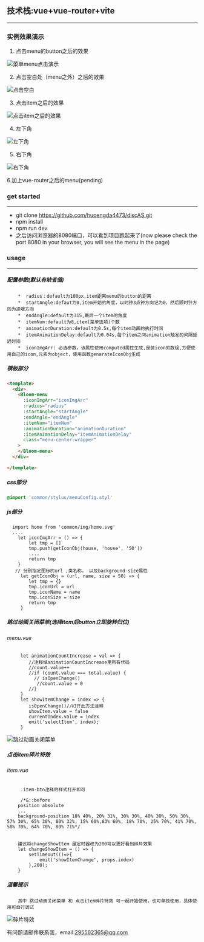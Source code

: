 
## 技术栈:vue+vue-router+vite

----

### 实例效果演示

1. 点击menu的button之后的效果

![菜单menu点击演示](./doc/img/pic_1.gif)

2. 点击空白处（menu之外）之后的效果

![点击空白](./doc/img/pic_2.gif)

3. 点击item之后的效果

![点击item之后的效果](./doc/img/pic_3.gif)

4. 左下角

![左下角](./doc/img/pic_4.gif)

5. 右下角

![右下角](./doc/img/pic_5.gif)

6.加上vue-router之后的menu(pending)

### get started
----
* 	git clone https://github.com/hupengda4473/discAS.git
*  npm install
*  npm run dev
*  之后访问浏览器的8080端口，可以看到项目跑起来了(now please check the port 8080 in your browser, you will see the menu in the page)

### usage
-----

##### 配置参数(默认有缺省值)
		*  radius：default为100px,item距离menu的button的距离
		*  startAngle:defaut为0,item开始的角度，以时钟3点钟方向记为0，然后顺时针方向为递增方向
		*  endAngle:default为315,最后一个item的角度
		*  itemNum:default为8,item(菜单选项)个数
		*  animationDuration:default为0.5s,每个item动画的执行时间
		*  itemAnimationDelay:default为0.04s,每个item之间animation触发的间隔延迟时间
		*  iconImgArr: 必选参数，该属性使用computed属性生成,是装icon的数组,方便使用自己的icon,元素为object，使用函数genarateIconObj生成

##### 模板部分
```html
<template>
  <div>
    <Bloom-menu
      :iconImgArr="iconImgArr"
      :radius="radius"
      :startAngle="startAngle"
      :endAngle="endAngle"
      :itemNum="itemNum"
      :animationDuration="animationDuration"
      :itemAnimationDelay="itemAnimationDelay"
      class="menu-center-wrapper"
    >
    </Bloom-menu>
  </div>

</template>
```
##### css部分
```css
@import 'common/stylus/menuConfig.styl'
```

##### js部分
	  import home from 'common/img/home.svg'
	  ....
        let iconImgArr = () => {
            let tmp = []
            tmp.push(getIconObj(house, 'house', '50'))
            ....
            return tmp
        }
       // 分别指定图标的url ,类名称， 以及background-size属性
         let getIconObj = (url, name, size = 50) => {
            let tmp = {}
            tmp.iconUrl = url
            tmp.iconName = name
            tmp.iconSize = size
            return tmp
         }


##### 跳过动画关闭菜单(选择item后button立即旋转归位)
###### menu.vue
         let animationCountIncrease = val => {
            //注释掉animationCountIncrease里所有代码
            //count.value++
            //if (count.value === total.value) {
              // isOpenChange()
               //count.value = 0
            //}
         }
         let showItemChange = index => {
            isOpenChange()//打开此方法注释
            showItem.value = false
            currentIndex.value = index
            emit('selectItem', index);
         }
![跳过动画关闭菜单](./doc/img/pic_6.gif)  

##### 点击item碎片特效
###### item.vue
         .item-btn注释的样式打开即可

         /*&::before
        position absolute
        ...
        background-position 18% 40%, 20% 31%, 30% 30%, 40% 30%, 50% 30%, 57% 30%, 65% 30%, 80% 32%, 15% 60%,83% 60%, 18% 70%, 25% 70%, 41% 70%, 50% 70%, 64% 70%, 80% 71%*/
        

        建议将changeShowItem 里定时器改为200可以更好看到碎片效果
        let changeShowItem = () => {
            setTimeout(()=>{
                emit('showItemChange', props.index)
            },200);
        }

##### 温馨提示
        其中 跳过动画关闭菜单 和 点击item碎片特效 可一起开始使用，也可单独使用，具体使用可自行调试  


![碎片特效](./doc/img/pic_7.gif)

有问题请邮件联系我，email:295562365@qq.com





